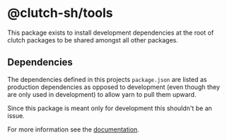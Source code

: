 # @clutch-sh/tools

This package exists to install development dependencies at the root of
clutch packages to be shared amongst all other packages.

## Dependencies

The dependencies defined in this projects `package.json` are listed as
production dependencies as opposed to development (even though they are
only used in development) to allow yarn to pull them upward.

Since this package is meant only for development this shouldn't be an
issue.

For more information see the [documentation](https://clutch.sh/docs/development/frontend/overview#clutch-shtools).